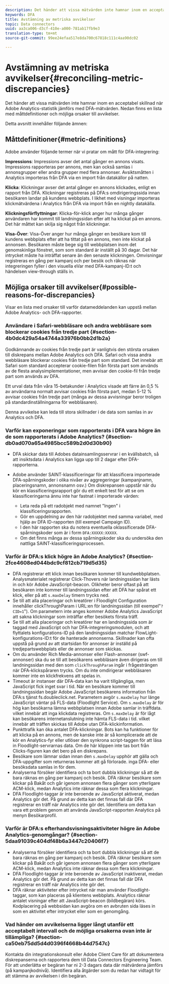 ```yaml
---
description: Det händer att vissa mätvärden inte hamnar inom en acceptabel skillnad när Adobe Analytics-statistik jämförs med DFA-mätvärden. Nedan finns en lista med måttdefinitioner och möjliga orsaker till avvikelser.
keywords: DFA
title: Avstämning av metriska avvikelser
topic: Data connectors
uuid: aa3ca006-d3cf-410e-a000-781ab17fb9e3
translation-type: tm+mt
source-git-commit: 99ee24efaa517e8da700c67818c111c4aa90dc02

---
```



# Avstämning av metriska avvikelser{#reconciling-metric-discrepancies}

Det händer att vissa mätvärden inte hamnar inom en acceptabel skillnad när Adobe Analytics-statistik jämförs med DFA-mätvärden. Nedan finns en lista med måttdefinitioner och möjliga orsaker till avvikelser.

Detta avsnitt innehåller följande ämnen:

## Måttdefinitioner{#metric-definitions}

Adobe använder följande termer när vi pratar om mått för DFA-integrering:

**Impressions**: Impressions avser det antal gånger en annons visats. Impressions rapporteras per annons, men kan också samlas i annonsgrupper eller andra grupper med flera annonser. Avsiktsmåtten i Analytics importeras från DFA via en import från datakällor på natten.

**Klicka**: Klickningar avser det antal gånger en annons klickades, enligt en rapport från DFA. Klickningar registreras på DFA:s omdirigeringssida innan besökaren landar på kundens webbplats. I likhet med visningar importeras klickmätvärdena i Analytics från DFA via import från en nightly datakälla.

**Klickningsförflyttningar**: Klicka-för-klick anger hur många gånger användaren har kommit till landningssidan efter att ha klickat på en annons. Det här måttet kan skilja sig något från klickningar.

**Visa-Över**: Visa-Över anger hur många gånger en besökare kom till kundens webbplats efter att ha tittat på en annons, men inte klickat på annonsen. Besökaren måste bege sig till webbplatsen inom det genomskinliga fönstret, som som standard är inställt på 30 dagar. Det här intrycket måste ha inträffat senare än den senaste klickningen. Omvisningar registreras en gång per kampanj och per besök och räknas när integreringen fyller i den visuella eVar med DFA-kampanj-ID:t och händelsen view-through ställs in.

## Möjliga orsaker till avvikelser{#possible-reasons-for-discrepancies}

Visar en lista med orsaker till varför datameddelanden kan uppstå mellan Adobe Analytics- och DFA-rapporter.

### Användare i Safari-webbläsare och andra webbläsare som blockerar cookies från tredje part {#section-4b0dc429a54a4744a33976b0bb2d1b2a}

Godkännande av cookies från tredje part är vanligtvis den största orsaken till diskrepans mellan Adobe Analytics och DFA. Safari och vissa andra webbläsare blockerar cookies från tredje part som standard. Det innebär att Safari som standard accepterar cookie-filen från första part som används av de flesta analysimplementationer, men avvisar den cookie-fil från tredje part som används av DFA.

Ett urval data från våra 15-betakunder i Analytics visade att färre än 0,5 % av användarna normalt avvisar cookies från första part, medan 5-12 % avvisar cookies från tredje part (många av dessa avvisningar beror troligen på standardinställningarna för webbläsaren).

Denna avvikelse kan leda till stora skillnader i de data som samlas in av Analytics och DFA.

### Varför kan exponeringar som rapporterats i DFA vara högre än de som rapporterats i Adobe Analytics? {#section-db0ad070a65a4985bcc589b2d0d30b90}

* DFA skickar data till Adobes datainsamlingsservrar i en kvällsbatch, så att insiktsdata i Analytics kan ligga upp till 2 dagar efter DFA-rapporterna.
* Adobe använder SAINT-klassificeringar för att klassificera importerade DFA-spårningskoder i olika nivåer av aggregeringar (kampanjnamn, placeringsnamn, annonsnamn osv.) Om diskrepansen uppstår när du kör en klassificeringsrapport gör du ett enkelt test för att se om klassificeringarna ännu inte har fastnat i importerade värden:

   * Leta reda på ett radobjekt med namnet &quot;Ingen&quot; i klassificeringsrapporten.
   * Gör en uppdelning av den här radobjektet med samma variabel, med hjälp av DFA ID-rapporten (till exempel Campaign ID).
   * I den här rapporten ska du notera eventuella oklassificerade DFA-spårningskoder som är i form `DFA:XXXXX:XXXXX`.
   * Om det finns många av dessa spårningskoder ska du undersöka den nattliga SAINT-klassificeringsprocessen.

### Varför är DFA:s klick högre än Adobe Analytics? {#section-2fce4608ed044bdc9cf812cb719d5d35}

* DFA registrerar ett klick innan besökaren kommer till kundwebbplatsen. Analysmaterialet registrerar Click-Thovers när landningssidan har lästs in och kör Adobe JavaScript-beacon. Olikheter beror oftast på att besökaren inte kommer till landningssidan efter att DFA har spårat ett klick, eller på att `s.maxDelay` timern trycks ned.
* Se till att alla placeringar och kreatörer i Floodlight Configuration innehåller clickThroughParam i URL:en för landningssidan (till exempel&quot;`?CID=1`&quot;). Om parametern inte anges kommer Adobe Analytics JavaScript att sakna klickningar som inträffar efter besökets första träff.
* Se till att alla placeringar och kreatörer har en landningssida som är taggad med JavaScript och har DFA-integreringsmodulen, och att flyttalets konfigurations-ID på den landningssidan matchar FlowLight-konfigurations-ID:t för de hanterade annonserna. Skillnader kan ofta uppstå på grund av att startsidan för annonser är inställd på tredjepartswebbplats eller de annonser som skickas.
* Om du använder Rich Media-annonser eller Flash-annonser (swf-annonser) ska du se till att besökarens webbläsare även dirigeras om till landningssidan med den som `clickThroughParam` ingår i frågesträngen när DFA-klickspåraren trycks. Om du inte omdirigerar webbläsaren kommer inte en klickfrekvens att spelas in.
* Timeout är instanser där DFA-data kan ha varit tillgängliga, men JavaScript fick inget svar i tid. När en besökare kommer till landningssidan begär Adobe JavaScript besökarens information från DFA:s tjänst fs.doubleclick.net. Parametern avgör `s.maxDelay` hur länge JavaScript väntar på FLS-data (Floodlight Service). Om `s.maxDelay` är för hög kan besökarna lämna webbplatsen innan Adobe samlar in träffdata. vilket innebär att inga klickdata registreras. Om `s.maxDelay` är för lågt kan besökarens internetanslutning inte hämta FLS-data i tid. vilket innebär att träffen skickas till Adobe utan DFA-klickinformation.
* Punkttrafik kan öka antalet DFA-klickningar. Bots kan ha funktioner för att klicka på en annons, men de kanske inte är så komplicerade att de kör en Analytics-fyr eller utlöser den synkrona script-taggen för att läsa in Floodlight-servrarnas data. Om de här klippen inte tas bort från Clicks-figuren kan det bero på en diskrepans.
* Besökare som lämnar sidan innan den `s.maxDelay` upphör att gälla och DFA-uppgifter som returneras kommer att gå förlorade. inga DFA- eller besöksdata samlas in för dem.
* Analyserna försöker identifiera och ta bort dubbla klickningar så att de bara räknas en gång per kampanj och besök. DFA räknar besökare som klickar på Bakåt och går igenom annonsen flera gånger som ytterligare ACM-klick, medan Analytics inte räknar dessa som flera klickningar.
* DFA Floodlight-taggar är inte beroende av JavaScript aktiverat, medan Analytics gör det. På grund av detta kan det finnas fall där DFA registrerar en träff när Analytics inte gör det. Identifiera om detta kan vara ett problem genom att använda JavaScript-rapporten Analytics på menyn Besökarprofil.

### Varför är DFA:s efterhandsvisningsaktiviteter högre än Adobe Analytics-genomgångar? {#section-5daa91039c404df48b6a3447c20406f7}

* Analyserna försöker identifiera och ta bort dubbla klickningar så att de bara räknas en gång per kampanj och besök. DFA räknar besökare som klickar på Bakåt och går igenom annonsen flera gånger som ytterligare ACM-klick, medan Analytics inte räknar dessa som flera klickningar.
* DFA Floodlight-taggar är inte beroende av JavaScript inaktiverat, medan Analytics gör det. På grund av detta kan det finnas fall där DFA registrerar en träff när Analytics inte gör det.
* DFA räknar aktiviteter efter intrycket när man använder Floodlight-taggar, som kan placeras på klientens webbplats. Analytics räknar antalet visningar efter att JavaScript-beacon (bildbegäran) körs. Kodplacering på webbsidan kan avgöra om en avbruten sida läses in som en aktivitet efter intrycket eller som en genomgång.

### Vad händer om avvikelserna ligger långt utanför ett acceptabelt intervall och de möjliga orsakerna ovan inte är tillämpliga? {#section-ca50eb75dd5d4d0396f4668b44d7547c}

Kontakta din integrationskonsult eller Adobe Client Care för att dokumentera diskrepanserna och rapportera dem till Data Connectors Engineering Team. För att underlätta er begäran har ni 2-3 dagars data där mätvärdena jämförs (på kampanjkodnivå). Identifiera alla åtgärder som du redan har vidtagit för att stämma av avvikelsen i din begäran.
